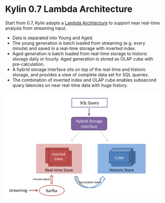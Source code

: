 Kylin 0.7 Lambda Architecture
===

Start from 0.7, Kylin adopts a [Lambda Architecture](http://en.wikipedia.org/wiki/Lambda_architecture) to support near real-time analysis from streaming input.

* Data is separated into Young and Aged.
* The young generation is batch loaded from streaming (e.g. every minute) and saved in a real-time storage with inverted index.
* Aged generation is batch loaded from real-time storage to historic storage daily or hourly. Aged generation is stored as OLAP cube with pre-calculation.
* A hybrid storage interface sits on top of the real-time and historic storage, and provides a view of complete data set for SQL queries.
* The combination of inverted index and OLAP cube enables subsecond query latencies on near real-time data with huge history.

![Kylin 0.7 Lambda Architecture](Kylin_0.7_Lambda_Architecture.png)
